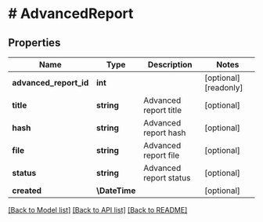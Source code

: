 # # AdvancedReport

## Properties

Name | Type | Description | Notes
------------ | ------------- | ------------- | -------------
**advanced_report_id** | **int** |  | [optional] [readonly]
**title** | **string** | Advanced report title | [optional]
**hash** | **string** | Advanced report hash | [optional]
**file** | **string** | Advanced report file | [optional]
**status** | **string** | Advanced report status | [optional]
**created** | **\DateTime** |  | [optional]

[[Back to Model list]](../../README.md#models) [[Back to API list]](../../README.md#endpoints) [[Back to README]](../../README.md)

